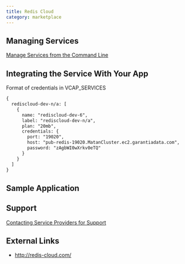 ```yaml
---
title: Redis Cloud
category: marketplace
---
```


## <a id='managing-services'></a>Managing Services ##

[Manage Services from the Command Line](/docs/using/services/managing-services.html)

## <a id='integration'></a>Integrating the Service With Your App ###

Format of credentials in VCAP_SERVICES

~~~xml
{
  rediscloud-dev-n/a: [
    {
      name: "rediscloud-dev-6",
      label: "rediscloud-dev-n/a",
      plan: "20mb",
      credentials: {
        port: "19020",
        host: "pub-redis-19020.MatanCluster.ec2.garantiadata.com",
        password: "zAgbWI0wXrkv0eTQ"
      }
    }
  ]
}
~~~

## Sample Application


## <a id='support'></a>Support ##

[Contacting Service Providers for Support](contacting-service-providers-for-support.html)

## <a id='external-links'></a>External Links ##

* http://redis-cloud.com/

